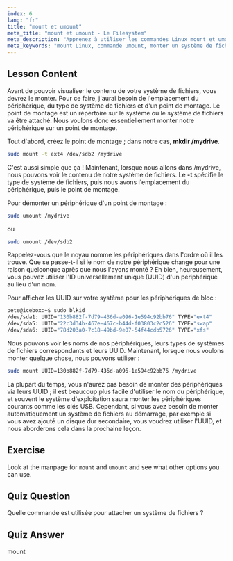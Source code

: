 ```yaml
---
index: 6
lang: "fr"
title: "mount et umount"
meta_title: "mount et umount - Le Filesystem"
meta_description: "Apprenez à utiliser les commandes Linux mount et umount pour gérer les systèmes de fichiers. Comprenez le montage, le démontage des périphériques et les UUID pour les débutants."
meta_keywords: "mount Linux, commande umount, monter un système de fichiers, UUID Linux, Linux débutant, tutoriel Linux, point de montage, guide Linux"
---
```


## Lesson Content

Avant de pouvoir visualiser le contenu de votre système de fichiers, vous devrez le monter. Pour ce faire, j'aurai besoin de l'emplacement du périphérique, du type de système de fichiers et d'un point de montage. Le point de montage est un répertoire sur le système où le système de fichiers va être attaché. Nous voulons donc essentiellement monter notre périphérique sur un point de montage.

Tout d'abord, créez le point de montage ; dans notre cas, **mkdir /mydrive**.

```bash
sudo mount -t ext4 /dev/sdb2 /mydrive
```

C'est aussi simple que ça ! Maintenant, lorsque nous allons dans /mydrive, nous pouvons voir le contenu de notre système de fichiers. Le **-t** spécifie le type de système de fichiers, puis nous avons l'emplacement du périphérique, puis le point de montage.

Pour démonter un périphérique d'un point de montage :

```bash
sudo umount /mydrive
```

ou

```bash
sudo umount /dev/sdb2
```

Rappelez-vous que le noyau nomme les périphériques dans l'ordre où il les trouve. Que se passe-t-il si le nom de notre périphérique change pour une raison quelconque après que nous l'ayons monté ? Eh bien, heureusement, vous pouvez utiliser l'ID universellement unique (UUID) d'un périphérique au lieu d'un nom.

Pour afficher les UUID sur votre système pour les périphériques de bloc :

```bash
pete@icebox:~$ sudo blkid
/dev/sda1: UUID="130b882f-7d79-436d-a096-1e594c92bb76" TYPE="ext4"
/dev/sda5: UUID="22c3d34b-467e-467c-b44d-f03803c2c526" TYPE="swap"
/dev/sda6: UUID="78d203a0-7c18-49bd-9e07-54f44cdb5726" TYPE="xfs"
```

Nous pouvons voir les noms de nos périphériques, leurs types de systèmes de fichiers correspondants et leurs UUID. Maintenant, lorsque nous voulons monter quelque chose, nous pouvons utiliser :

```bash
sudo mount UUID=130b882f-7d79-436d-a096-1e594c92bb76 /mydrive
```

La plupart du temps, vous n'aurez pas besoin de monter des périphériques via leurs UUID ; il est beaucoup plus facile d'utiliser le nom du périphérique, et souvent le système d'exploitation saura monter les périphériques courants comme les clés USB. Cependant, si vous avez besoin de monter automatiquement un système de fichiers au démarrage, par exemple si vous avez ajouté un disque dur secondaire, vous voudrez utiliser l'UUID, et nous aborderons cela dans la prochaine leçon.

## Exercise

Look at the manpage for `mount` and `umount` and see what other options you can use.

## Quiz Question

Quelle commande est utilisée pour attacher un système de fichiers ?

## Quiz Answer

mount
